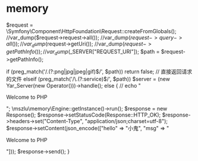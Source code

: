 # memory



$request = \Symfony\Component\HttpFoundation\Request::createFromGlobals();
//var_dump($request->request->all());
//var_dump($request->query->all());
//var_dump($request->getUri());
//var_dump($request->getPathInfo());
//var_dump($_SERVER["REQUEST_URI"]);
$path = $request->getPathInfo();


if (preg_match('/\.(?:png|jpg|jpeg|gif)$/', $path))
return false;    // 直接返回请求的文件
elseif (preg_match('/\.(?:service)$/', $path))
$server = (new Yar_Server(new Operator()))->handle();
else {
//    echo "<p>Welcome to PHP</p>";
\mszlu\memory\Engine::getInstance()->run();
$response = new Response();
$response->setStatusCode(Response::HTTP_OK);
$response->headers->set("Content-Type", "application/json;charset=utf-8");
$response->setContent(json_encode(["hello" => "小鬼", "msg" => "<p>Welcome to PHP</p>"]));
$response->send();
}